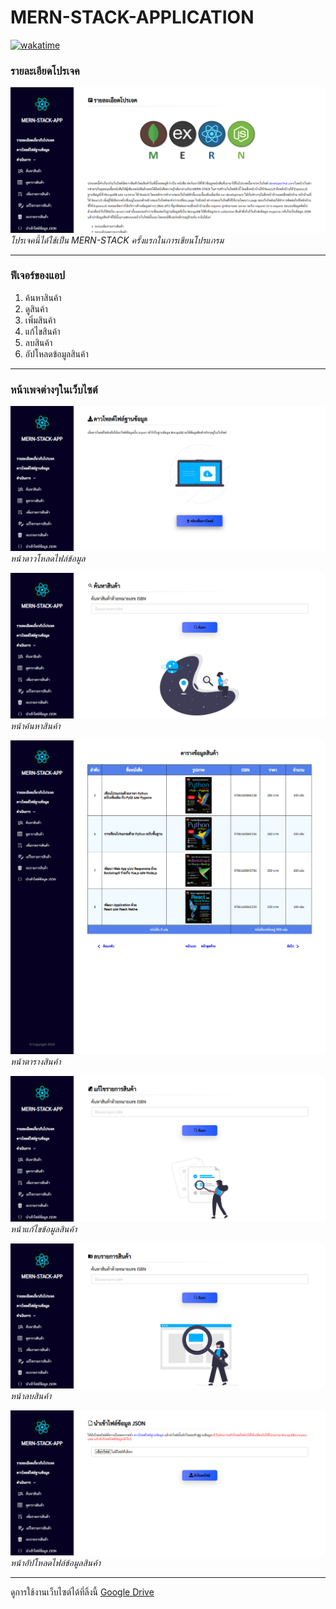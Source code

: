 # MERN-STACK-APPLICATION

[![wakatime](https://wakatime.com/badge/user/68e3e2dc-451c-45ef-bca8-9fc3ad60e2f9/project/f5b53fdf-9571-463d-92a3-1231d5ae5e60.svg)](https://wakatime.com/badge/user/68e3e2dc-451c-45ef-bca8-9fc3ad60e2f9/project/f5b53fdf-9571-463d-92a3-1231d5ae5e60)

### รายละเอียดโปรเจค

![](/preview/imgs/about.png)
*โปรเจคนี้ได้ใช้เป็น MERN-STACK ครั้งแรกในการเขียนโปรแกรม*

---

### ฟีเจอร์ของแอป

1. ค้นหาสินค้า
2. ดูสินค้า
3. เพิ่มสินค้า
4. แก้ไขสินค้า
5. ลบสินค้า
6. อัปโหลดข้อมูลสินค้า

--- 

### หน้าเพจต่างๆในเว็บไซต์

![](/preview/imgs/download.png)
*หน้าดาวโหลดไฟล์ข้อมูล*

![](/preview/imgs/search.png)
*หน้าค้นหาสินค้า*

![](/preview/imgs/table.png)
*หน้าตารางสินค้า*

![](/preview/imgs/modify.png)
*หน้าแก้ไขข้อมูลสินค้า*

![](/preview/imgs/delete.png)
*หน้าลบสินค้า*

![](/preview/imgs/uploadfile.png)
*หน้าอัปโหลดไฟล์ข้อมูลสินค้า*

--- 

ดูการใช้งานเว็บไซต์ได้ที่ลิ้งนี้ [Google Drive](https://drive.google.com/drive/folders/1P55vrRHlHXQ1r-4KSGHXxRXQ1MTwJDq_?usp=sharing)